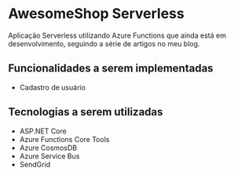 # AwesomeShop Serverless

Aplicação Serverless utilizando Azure Functions que ainda está em desenvolvimento, seguindo a série de artigos no meu blog.

## Funcionalidades a serem implementadas
- Cadastro de usuário

## Tecnologias a serem utilizadas
- ASP.NET Core
- Azure Functions Core Tools
- Azure CosmosDB
- Azure Service Bus
- SendGrid
